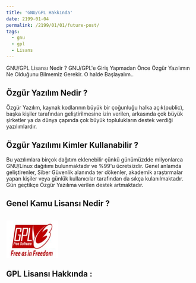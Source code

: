 ```yaml
---
title: 'GNU/GPL Hakkında'
date: 2199-01-04
permalink: /2199/01/01/future-post/
tags:
  - gnu
  - gpl
  - Lisans
---
```

GNU/GPL Lisansı Nedir ? GNU/GPL'e Giriş Yapmadan Önce Özgür Yazılımın Ne Olduğunu Bilmemiz Gerekir. O halde Başlayalım..


Özgür Yazılım Nedir ?
------
Özgür Yazılım, kaynak kodlarının büyük bir çoğunluğu halka açık(public), başka kişiler tarafından geliştirilmesine izin verilen, arkasında çok büyük şirketler
ya da dünya çapında çok büyük toplulukların destek verdiği yazılımlardır.

Özgür Yazılımı Kimler Kullanabilir ?
------
Bu yazılımlara birçok dağıtım eklenebilir çünkü günümüzdde milyonlarca GNU/Linux dağıtımı bulunmaktadır ve %99'u ücretsizdir. Genel anlamda geliştirenler, Siber Güvenlik alanında ter dökenler, akademik araştırmalar yapan kişiler veya günlük kullanıcılar tarafından da sıkça kulanılmaktadır. Gün geçtikçe Özgür Yazılıma verilen destek artmaktadır.

Genel Kamu Lisansı Nedir ?
------
<br/><img src="/images/gpllogo.JPG" width="140" height="100" align="center"><br/>

GPL Lisansı Hakkında :
------




